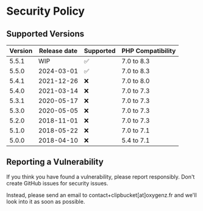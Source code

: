 # Security Policy

## Supported Versions

| Version | Release date | Supported          | PHP Compatibility |
|---------|--------------|--------------------|-------------------|
| 5.5.1   | WIP          | :white_check_mark: | 7.0 to 8.3        |
| 5.5.0   | 2024-03-01   | :white_check_mark: | 7.0 to 8.3        |
| 5.4.1   | 2021-12-26   | :x:                | 7.0 to 8.0        |
| 5.4.0   | 2021-03-14   | :x:                | 7.0 to 7.3        |
| 5.3.1   | 2020-05-17   | :x:                | 7.0 to 7.3        |
| 5.3.0   | 2020-05-05   | :x:                | 7.0 to 7.3        |
| 5.2.0   | 2018-11-01   | :x:                | 7.0 to 7.3        |
| 5.1.0   | 2018-05-22   | :x:                | 7.0 to 7.1        |
| 5.0.0   | 2018-04-10   | :x:                | 5.4 to 7.1        |

## Reporting a Vulnerability
If you think you have found a vulnerability, please report responsibly. 
Don't create GitHub issues for security issues. 

Instead, please send an email to contact+clipbucket[at]oxygenz.fr and we'll look into it as soon as possible.
